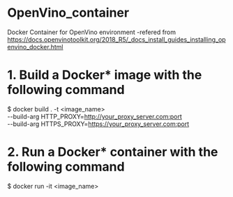 # OpenVino_container
Docker Container for OpenVino environment
-refered from https://docs.openvinotoolkit.org/2018_R5/_docs_install_guides_installing_openvino_docker.html


# 1. Build a Docker* image with the following command
$ docker build . -t <image_name> \
  --build-arg HTTP_PROXY=<http://your_proxy_server.com:port> \
  --build-arg HTTPS_PROXY=<https://your_proxy_server.com:port>    


# 2. Run a Docker* container with the following command
$ docker run -it <image_name>
